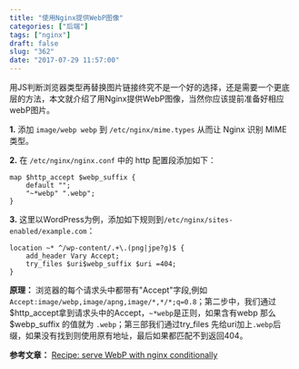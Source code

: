 ```yaml
---
title: "使用Nginx提供WebP图像"
categories: ["后端"]
tags: ["nginx"]
draft: false
slug: "362"
date: "2017-07-29 11:57:00"
---
```


用JS判断浏览器类型再替换图片链接终究不是一个好的选择，还是需要一个更底层的方法，本文就介绍了用Nginx提供WebP图像，当然你应该提前准备好相应webP图片。

**1.** 添加 `image/webp webp` 到 `/etc/nginx/mime.types` 从而让 Nginx 识别 MIME 类型。

**2.** 在 `/etc/nginx/nginx.conf` 中的 http 配置段添加如下：
```
map $http_accept $webp_suffix {
    default "";
    "~*webp" ".webp";
}
```

**3.** 这里以WordPress为例，添加如下规则到`/etc/nginx/sites-enabled/example.com`：
```
location ~* ^/wp-content/.+\.(png|jpe?g)$ {
    add_header Vary Accept;
    try_files $uri$webp_suffix $uri =404;
}
```

**原理：**
浏览器的每个请求头中都带有"Accept"字段,例如`Accept:image/webp,image/apng,image/*,*/*;q=0.8`；第二步中，我们通过$http_accept拿到请求头中的Accept，`~*webp`是正则，如果含有webp 那么 $webp_suffix 的值就为 `.webp`；第三部我们通过try_files 先给uri加上`.webp`后缀，如果没有找到则使用原有地址，最后如果都匹配不到返回404。

**参考文章：**
[Recipe: serve WebP with nginx conditionally][1]


  [1]: https://github.com/uhop/grunt-tight-sprite/wiki/Recipe:-serve-WebP-with-nginx-conditionally
